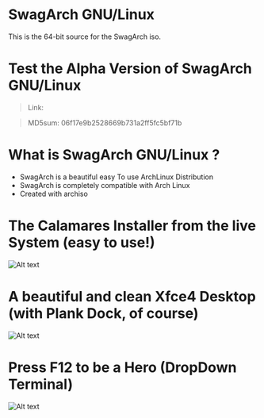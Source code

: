 # SwagArch GNU/Linux
This is the 64-bit source for the SwagArch iso.

# Test the Alpha Version of SwagArch GNU/Linux
>Link: 

>MD5sum: 06f17e9b2528669b731a2ff5fc5bf71b

# What is SwagArch GNU/Linux ?
- SwagArch is a beautiful easy To use ArchLinux Distribution
- SwagArch is completely compatible with Arch Linux
- Created with archiso

# The Calamares Installer from the live System (easy to use!)
![Alt text](https://s13.postimg.io/b5fvev053/Screenshot_2016_08_24_19_03_21.png
 "Calamares Installer Inside")
 

# A beautiful and clean Xfce4 Desktop (with Plank Dock, of course)
![Alt text](https://s13.postimg.io/682atqy5z/Screenshot_2016_08_24_19_03_41.png
 "Xfce4 Inside")
 
 
# Press F12 to be a Hero (DropDown Terminal)
![Alt text](https://s13.postimg.io/y9gc7g3g7/Screenshot_2016_08_24_19_03_51.png
 "DropDown Terminal Inside")
